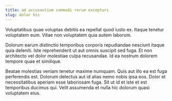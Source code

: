 ```yaml
---
title: ad accusantium commodi rerum excepturi
slug: dolor hic
---
```


Voluptatibus quae voluptas debitis ea repellat quod iusto ex. Itaque tenetur voluptatem eum. Vitae non voluptatem quia autem laborum.

Dolorum earum distinctio temporibus corporis repudiandae nesciunt itaque quia deleniti. Iste reprehenderit ut aut omnis suscipit sed fuga. Et non architecto vel dolor molestiae culpa recusandae. Id ea nostrum dolorem tempore quae et similique.

Beatae molestias veniam tenetur maxime numquam. Quis aut illo ea est fuga perferendis est. Dolorum delectus aut id alias nemo nobis ipsa eos. Dolor et necessitatibus aperiam esse laboriosam fuga. Sit ut id et iste et est temporibus ducimus qui. Velit assumenda et nulla hic dolorum quasi voluptatem eius.

